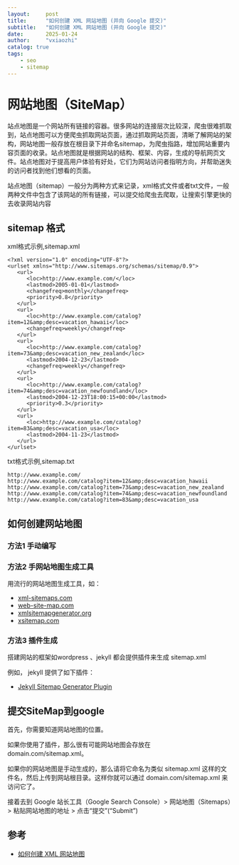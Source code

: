 ```yaml
---
layout:     post
title:      "如何创建 XML 网站地图 (并向 Google 提交)"
subtitle:   "如何创建 XML 网站地图 (并向 Google 提交)"
date:       2025-01-24
author:     "vxiaozhi"
catalog: true
tags:
    - seo
    - sitemap
---
```


# 网站地图（SiteMap）

站点地图是一个网站所有链接的容器。很多网站的连接层次比较深，爬虫很难抓取到，站点地图可以方便爬虫抓取网站页面，通过抓取网站页面，清晰了解网站的架构，网站地图一般存放在根目录下并命名sitemap，为爬虫指路，增加网站重要内容页面的收录。站点地图就是根据网站的结构、框架、内容，生成的导航网页文件。站点地图对于提高用户体验有好处，它们为网站访问者指明方向，并帮助迷失的访问者找到他们想看的页面。

站点地图（sitemap）一般分为两种方式来记录，xml格式文件或者txt文件，一般两种文件中包含了该网站的所有链接，可以提交给爬虫去爬取，让搜索引擎更快的去收录网站内容

## sitemap 格式

xml格式示例,sitemap.xml

```
<?xml version="1.0" encoding="UTF-8"?>
<urlset xmlns="http://www.sitemaps.org/schemas/sitemap/0.9">
   <url>
      <loc>http://www.example.com/</loc>
      <lastmod>2005-01-01</lastmod>
      <changefreq>monthly</changefreq>
      <priority>0.8</priority>
   </url>
   <url>
      <loc>http://www.example.com/catalog?item=12&amp;desc=vacation_hawaii</loc>
      <changefreq>weekly</changefreq>
   </url>
   <url>
      <loc>http://www.example.com/catalog?item=73&amp;desc=vacation_new_zealand</loc>
      <lastmod>2004-12-23</lastmod>
      <changefreq>weekly</changefreq>
   </url>
   <url>
      <loc>http://www.example.com/catalog?item=74&amp;desc=vacation_newfoundland</loc>
      <lastmod>2004-12-23T18:00:15+00:00</lastmod>
      <priority>0.3</priority>
   </url>
   <url>
      <loc>http://www.example.com/catalog?item=83&amp;desc=vacation_usa</loc>
      <lastmod>2004-11-23</lastmod>
   </url>
</urlset>
```

txt格式示例,sitemap.txt

```
http://www.example.com/
http://www.example.com/catalog?item=12&amp;desc=vacation_hawaii
http://www.example.com/catalog?item=73&amp;desc=vacation_new_zealand
http://www.example.com/catalog?item=74&amp;desc=vacation_newfoundland
http://www.example.com/catalog?item=83&amp;desc=vacation_usa
```


##  如何创建网站地图

### 方法1 手动编写

### 方法2 手网站地图生成工具

用流行的网站地图生成工具，如：

- [xml-sitemaps.com](https://xml-sitemaps.com)
- [web-site-map.com](https://web-site-map.com)
- [xmlsitemapgenerator.org](https://xmlsitemapgenerator.org)
- [xsitemap.com](https://xsitemap.com)

### 方法3 插件生成

搭建网站的框架如wordpress 、jekyll 都会提供插件来生成 sitemap.xml

例如， jekyll 提供了如下插件：

- [Jekyll Sitemap Generator Plugin](https://github.com/jekyll/jekyll-sitemap)



## 提交SiteMap到google

首先，你需要知道网站地图的位置。

如果你使用了插件，那么很有可能网站地图会存放在 domain.com/sitemap.xml。

如果你的网站地图是手动生成的，那么请将它命名为类似 sitemap.xml 这样的文件名，然后上传到网站根目录。这样你就可以通过 domain.com/sitemap.xml 来访问它了。

接着去到 Google 站长工具（Google Search Console）> 网站地图（Sitemaps）> 粘贴网站地图的地址 > 点击“提交”(“Submit”)


## 参考

- [如何创建 XML 网站地图](https://ahrefs.com/blog/zh/how-to-create-a-sitemap/)